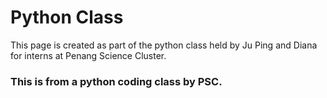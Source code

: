 # Python Class

<p>This page is created as part of the python class held by Ju Ping and Diana for interns at Penang Science Cluster.</p>

<h3>This is from a python coding class by PSC.</h3>

